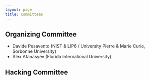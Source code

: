```yaml
---
layout: page
title: Committees
---
```


## Organizing Committee

- Davide Pesavento (NIST & LIP6 / University Pierre & Marie Curie, Sorbonne University)
- Alex Afanasyev (Florida International University)

## Hacking Committee

